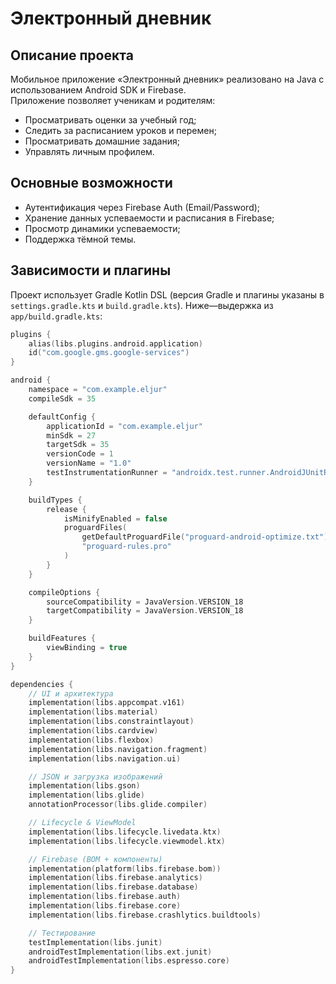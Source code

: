 # Электронный дневник

## Описание проекта
Мобильное приложение «Электронный дневник» реализовано на Java с использованием Android SDK и Firebase.  
Приложение позволяет ученикам и родителям:
- Просматривать оценки за учебный год;
- Следить за расписанием уроков и перемен;
- Просматривать домашние задания;
- Управлять личным профилем.

## Основные возможности
- Аутентификация через Firebase Auth (Email/Password);
- Хранение данных успеваемости и расписания в Firebase;
- Просмотр динамики успеваемости;
- Поддержка тёмной темы.

## Зависимости и плагины
Проект использует Gradle Kotlin DSL (версия Gradle и плагины указаны в `settings.gradle.kts` и `build.gradle.kts`). Ниже—выдержка из `app/build.gradle.kts`:

```kotlin
plugins {
    alias(libs.plugins.android.application)
    id("com.google.gms.google-services")
}

android {
    namespace = "com.example.eljur"
    compileSdk = 35

    defaultConfig {
        applicationId = "com.example.eljur"
        minSdk = 27
        targetSdk = 35
        versionCode = 1
        versionName = "1.0"
        testInstrumentationRunner = "androidx.test.runner.AndroidJUnitRunner"
    }

    buildTypes {
        release {
            isMinifyEnabled = false
            proguardFiles(
                getDefaultProguardFile("proguard-android-optimize.txt"),
                "proguard-rules.pro"
            )
        }
    }

    compileOptions {
        sourceCompatibility = JavaVersion.VERSION_18
        targetCompatibility = JavaVersion.VERSION_18
    }

    buildFeatures {
        viewBinding = true
    }
}

dependencies {
    // UI и архитектура
    implementation(libs.appcompat.v161)
    implementation(libs.material)
    implementation(libs.constraintlayout)
    implementation(libs.cardview)
    implementation(libs.flexbox)
    implementation(libs.navigation.fragment)
    implementation(libs.navigation.ui)

    // JSON и загрузка изображений
    implementation(libs.gson)
    implementation(libs.glide)
    annotationProcessor(libs.glide.compiler)

    // Lifecycle & ViewModel
    implementation(libs.lifecycle.livedata.ktx)
    implementation(libs.lifecycle.viewmodel.ktx)

    // Firebase (BOM + компоненты)
    implementation(platform(libs.firebase.bom))
    implementation(libs.firebase.analytics)
    implementation(libs.firebase.database)
    implementation(libs.firebase.auth)
    implementation(libs.firebase.core)
    implementation(libs.firebase.crashlytics.buildtools)

    // Тестирование
    testImplementation(libs.junit)
    androidTestImplementation(libs.ext.junit)
    androidTestImplementation(libs.espresso.core)
}
